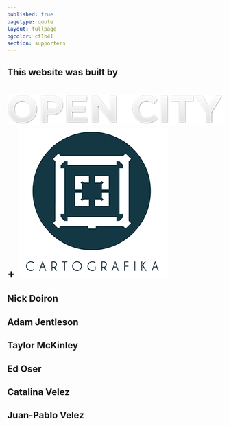 ```yaml
---
published: true
pagetype: quote
layout: fullpage
bgcolor: cf1b41
section: supporters
---
```


## This website was built by

# [![OpenCity](img/open_city_logo.png)](http://opencityapps.org/) + [![Cartografika](img/cartografika_logo.png)](http://cartografika.net/)

## Nick Doiron
## Adam Jentleson
## Taylor McKinley
## Ed Oser
## Catalina Velez
## Juan-Pablo Velez